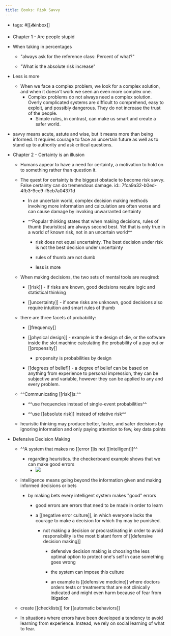 ```yaml
---
title: Books: Risk Savvy
---
```


- tags: #[[📥inbox]]

- Chapter 1 - Are people stupid

- When taking in percentages 
	 - "always ask for the reference class: Percent of what?"

	 - "What is the absolute risk increase"

- Less is more
	 - When we face a complex problem, we look for a complex solution, and when it doesn't work we seen an even more complex one.
		 - Complex problems do not always need a complex solution. Overly complicated systems are difficult to comprehend, easy to exploit, and possibly dangerous. They do not increase the trust of the people. 
			 - Simple rules, in contrast, can make us smart and create a safer world.

- savvy means acute, astute and wise, but it means more than being informed. It requires courage to face an uncertain future as well as to stand up to authority and ask critical questions.

- Chapter 2 - Certainty is an illusion
	 - Humans appear to have a need for certainty, a motivation to hold on to something rather than question it. 

	 - The quest for certainty is the biggest obstacle to become risk savvy. False certainty can do tremendous damage. 
id:: 7fca9a32-b0ed-4fb3-9ce9-f5cb7a04371d
		 - In an uncertain world, complex decision making methods involving more information and calculation are often worse and can cause damage by invoking unwarranted certainty

		 - ^^Popular thinking states that when making decisions, rules of thumb (heuristics) are always second best. Yet that is only true in a world of known risk, not in an uncertain world^^
			 - risk does not equal uncertainty. The best decision under risk is not the best decision under uncertainty

			 - rules of thumb are not dumb

			 - less is more

	 - When making decisions, the two sets of mental tools are reuqired:
		 - [[risk]] - if risks are known, good decisions require logic and statistical thinking

		 - [[uncertainty]] - if some risks are unknown, good decisions also require intuition and smart rules of thumb

	 - there are three facets of probability:
		 - [[frequency]]

		 - [[physical design]] - example is the design of die, or the software inside the slot machine calculating the probability of a pay out or [[propensity]]
			 - propensity is probabilities by design

		 - [[degrees of belief]] - a degree of belief can be based on anything from experience to personal impression, they can be subjective and variable, however they can be applied to any and every problem. 

	 - ^^Communicating [[risk]]s:^^
		 - ^^use frequencies instead of single-event probabilities^^

		 - ^^use [[absolute risk]] instead of relative risk^^

	 - heuristic thinking may produce better, faster, and safer decisions by ignoring information and only paying attention to few, key data points

- Defensive Decision Making
	 - ^^A system that makes no [[error ]]is not [[intelligent]]^^
		 - regarding heuristics. the checkerboard example shows that we can make good errors
			 - ![](https://firebasestorage.googleapis.com/v0/b/firescript-577a2.appspot.com/o/imgs%2Fapp%2FReligion%2FQOKY0s5RkZ.png?alt=media&token=13b9efa6-f92b-44fb-af36-8722d25c871d)

	 - intelligence means going beyond the information given and making informed decisions or bets
		 - by making bets every intelligent system makes "good" errors
			 - good errors are errors that need to be made in order to learn

			 - a [[negative error culture]], in which everyone lacks the courage to make a decision for which thy may be punished. 
				 - not making a decision or procrastinating in order to avoid responsibility is the most blatant form of [[defensive decision making]]
					 - defensive decision making is choosing the less optimal option to protect one's self in case something goes wrong

					 - the system can impose this culture

					 - an example is [[defensive medicine]] where doctors orders tests or treatments that are not clinically indicated and might even harm because of fear from litigation

	 - create [[checklists]] for [[automatic behaviors]]

	 - In situations where errors have been developed a tendency to avoid learning from experience. Instead, we rely on social learning of what to fear. 
